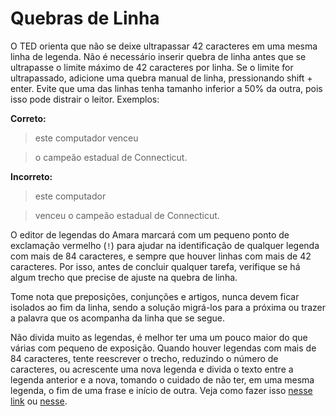 # Quebras de Linha

O TED orienta que não se deixe ultrapassar 42 caracteres em uma mesma linha de legenda. Não é necessário inserir quebra de linha antes que se ultrapasse o limite máximo de 42 caracteres por linha. Se o limite for ultrapassado, adicione uma quebra manual de linha, pressionando shift + enter. Evite que uma das linhas tenha tamanho inferior a 50% da outra, pois isso pode distrair o leitor. Exemplos:

**Correto:**

> este computador venceu

> o campeão estadual de Connecticut.

**Incorreto:**

> este computador

> venceu o campeão estadual de Connecticut.

O editor de legendas do Amara marcará com um pequeno ponto de exclamação vermelho (`!`) para ajudar na identificação de qualquer legenda com mais de 84 caracteres, e sempre que houver linhas com mais de 42 caracteres. Por isso, antes de concluir qualquer tarefa, verifique se há algum trecho que precise de ajuste na quebra de linha.

Tome nota que preposições, conjunções e artigos, nunca devem ficar isolados ao fim da linha, sendo a solução migrá-los para a próxima ou trazer a palavra que os acompanha da linha que se segue.

Não divida muito as legendas, é melhor ter uma um pouco maior do que várias com pequeno de exposição. Quando houver legendas com mais de 84 caracteres, tente reescrever o trecho, reduzindo o número de caracteres, ou acrescente uma nova legenda e divida o texto entre a legenda anterior e a nova, tomando o cuidado de não ter, em uma mesma legenda, o fim de uma frase e início de outra. Veja como fazer isso [nesse link][qu1] ou [nesse][qu2].

[qu1]: http://translations.ted.org/wiki/How_to_Compress_Subtitles
[qu2]: http://translations.ted.org/wiki/How_to_break_lines#Splitting_subtitles_when_lines_can.27t_be_broken_properl
